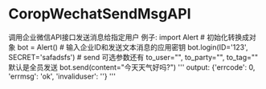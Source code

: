 # CoropWechatSendMsgAPI
调用企业微信API接口发送消息给指定用户
例子:
    import Alert
    # 初始化转换成对象
    bot = Alert()
    # 输入企业ID和发送文本消息的应用密钥
    bot.login(ID='123', SECRET='safadsfs')
    # send 可选参数还有 to_user="", to_party="", to_tag="" 默认是全员发送
    bot.send(content="今天天气好吗?")
    '''
    output:
        {'errcode': 0, 'errmsg': 'ok', 'invaliduser': ''}
    '''
